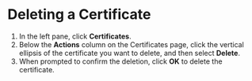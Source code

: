 # Deleting a Certificate

1. In the left pane, click **Certificates**.
2. Below the **Actions** column on the Certificates page, click the vertical ellipsis of the certificate you want to delete, and then select **Delete**.
4. When prompted to confirm the deletion, click **OK** to delete the certificate.
